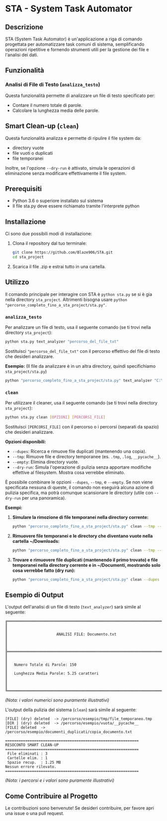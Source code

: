 # STA - System Task Automator

## Descrizione

STA (System Task Automator) è un'applicazione a riga di comando progettata per automatizzare task comuni di sistema, semplificando operazioni ripetitive e fornendo strumenti utili per la gestione dei file e l'analisi dei dati.
## Funzionalità

### Analisi di File di Testo (`analizza_testo`)

Questa funzionalità permette di analizzare un file di testo specificato per:

*   Contare il numero totale di parole.
*   Calcolare la lunghezza media delle parole.

## Smart Clean-up (`clean`)

Questa funzionalità analizza e permette di ripulire il file system da:

* directory vuote
* file vuoti o duplicati
* file temporanei

Inoltre, se l'opzione `--dry-run` è attivato, simula le operazioni di eliminazione senza modificare effettivamente il file system.

## Prerequisiti

*   Python 3.6 o superiore installato sul sistema
*   Il file sta.py deve essere richiamato tramite l'interprete python

## Installazione

Ci sono due possibili modi di installazione:
1.  Clona il repository dal tuo terminale:
    ```bash
    git clone https://github.com/Blaze906/STA.git
    cd sta_project
    ```
2.  Scarica il file .zip e estrai tutto in una cartella.

## Utilizzo

Il comando principale per interagire con STA è `python sta.py` se si è gia nella directory `sta_project`.
Altrimenti bisogna usare `python "percorso_completo_fino_a_sta_project/sta.py"`.

### `analizza_testo`

Per analizzare un file di testo, usa il seguente comando (se ti trovi nella directory `sta_project`):

```bash
python sta.py text_analyzer "percorso_del_file_txt"
```

Sostituisci `"percorso_del_file_txt"` con il percorso effettivo del file di testo che desideri analizzare.

**Esempio:**
(Il file da analizzare è in un altra directory, quindi specifichiamo `sta_project/sta.py`)
```bash
python "percorso_completo_fino_a_sta_project/sta.py" text_analyzer "C:\Users\Documents\STA\Documentazione_STA.txt"
```


### `clean`

Per utilizzare il cleaner, usa il seguente comando (se ti trovi nella directory `sta_project`):

```bash
python sta.py clean [OPZIONI] [PERCORSI_FILE]
```

Sostituisci `[PERCORSI_FILE]` con il percorso o i percorsi (separati da spazio) che desideri analizzare.

**Opzioni disponibili:**

*   `--dupes`: Ricerca e rimuove file duplicati (mantenendo una copia).
*   `--tmp`: Rimuove file e directory temporanee (es. `.tmp`, `.log`, `__pycache__`).
*   `--empty`: Elimina directory vuote.
*   `--dry-run`: Simula l'operazione di pulizia senza apportare modifiche effettive al filesystem. Mostra cosa verrebbe eliminato.

È possibile combinare le opzioni `--dupes`, `--tmp`, e `--empty`. Se non viene specificata nessuna di queste, il comando non eseguirà alcuna azione di pulizia specifica, ma potrà comunque scansionare le directory (utile con `--dry-run` per una panoramica).

**Esempi:**

1.  **Simulare la rimozione di file temporanei nella directory corrente:**
    ```bash
    python "percorso_completo_fino_a_sta_project/sta.py" clean --tmp --dry-run
    ```

2.  **Rimuovere file temporanei e le directory che diventano vuote nella cartella ~/Downloads:**
    ```bash
    python "percorso_completo_fino_a_sta_project/sta.py" clean --tmp --empty ~/Downloads
    ```

3.  **Trovare e rimuovere file duplicati (mantenendo il primo trovato) e file temporanei nella directory corrente e in ~/Documenti, mostrando solo cosa verrebbe fatto (dry run):**
    ```bash
    python "percorso_completo_fino_a_sta_project/sta.py" clean --dupes --tmp --dry-run . ~/Documenti
    ```

## Esempio di Output

L'output dell'analisi di un file di testo (`text_analyzer`) sarà simile al seguente:

```
╔══════════════════════════════════════════════════════════════════════════╗
║                                                                          ║
║                      ANALISI FILE: Documento.txt                         ║
║                                                                          ║
╠══════════════════════════════════════════════════════════════════════════╣
║                                                                          ║
║   Numero Totale di Parole: 150                                           ║
║   Lunghezza Media Parole: 5.25 caratteri                                 ║
║                                                                          ║
╚══════════════════════════════════════════════════════════════════════════╝
```
*(Nota: i valori numerici sono puramente illustrativi)*

L'output della pulizia del sistema (`clean`) sarà simile al seguente:
```
[FILE] (dry) deleted  -> /percorso/esempio/tmp/file_temporaneo.tmp
[DIR ] (dry) deleted  -> /percorso/esempio/vuota/__pycache__
[FILE] deleted  -> /percorso/esempio/documenti_duplicati/copia_documento.txt

============================================================
RESOCONTO SMART CLEAN-UP
============================================================
 File eliminati : 3
 Cartelle elim. : 1
 Spazio recup.  : 1.25 MB
Nessun errore rilevato.
============================================================
```
*(Nota: i percorsi e i valori sono puramente illustrativi)*

## Come Contribuire al Progetto

Le contribuzioni sono benvenute! Se desideri contribuire, per favore apri una issue o una pull request.
